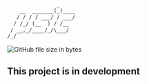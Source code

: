 ```txt
                _
    __  _______(_)____
   / / / / ___/ / ___/
  / /_/ (__  ) / /__
 / __,_/____/_/\___/
/_/

```
![GitHub file size in bytes](https://img.shields.io/github/size/KeqiZeng/usic/usic?color=green&label=usic&logo=usic%20size&style=flat-square)

## This project is in development
